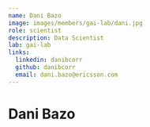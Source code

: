 ```yaml
---
name: Dani Bazo
image: images/members/gai-lab/dani.jpg
role: scientist
description: Data Scientist
lab: gai-lab
links:
  linkedin: danibcorr
  github: danibcorr
  email: dani.bazo@ericsson.com
---
```


# Dani Bazo


